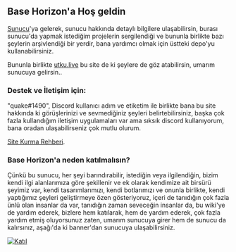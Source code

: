 ## Base Horizon'a Hoş geldin

[Sunucu](https://discord.gg/jzSev8NezR)'ya gelerek, sunucu hakkında detaylı bilgilere ulaşabilirsin, burası sunucu'da yapmak istediğim projelerin sergilendiği ve bununla birlikte bazı şeylerin arşivlendiği bir yerdir, bana yardımcı olmak için üstteki depo'yu kullanabilirsiniz.

Bununla birlikte [utku.live](https://utku.live/) bu site de ki şeylere de göz atabilirsin, umarım sunucuya gelirsin..

### Destek ve İletişim için:

"quake#1490", Discord kullanıcı adım ve etiketim ile birlikte bana bu site hakkında ki görüşlerinizi ve sevmediğiniz şeyleri belirtebilirsiniz, başka çok fazla kullandığım iletişim uygulamaları var ama sıksık discord kullanıyorum, bana oradan ulaşabilirseniz çok mutlu olurum.

[Site Kurma Rehberi](./rehber.html).

### Base Horizon'a neden katılmalısın?

Çünkü bu sunucu, her şeyi barındırabilir, istediğin veya ilgilendiğin, bizim kendi ilgi alanlarımıza göre şekillenir ve ek olarak kendimize ait birsürü şeyimiz var, kendi tasarımlarımızı, kendi botlarımızı ve onunla birlikte, kendi yaptığımız şeyleri geliştirmeye özen gösteriyoruz, içeri de tanıdığın çok fazla ünlü olan insanlar da var, tanıdığın zaman seveceğin insanlar da, bu wiki'ye de yardım ederek, bizlere hem katılarak, hem de yardım ederek, çok fazla yardım etmiş oluyorsunuz zaten, umarım sunucuya girer hem de sunucu da kalırsınız, aşağı'da ki banner'dan sunucuya ulaşabilirsiniz.

[![Katıl](https://discordapp.com/api/guilds/736270878295326784/widget.png?style=banner2)](https://discord.gg/jzSev8NezR)


